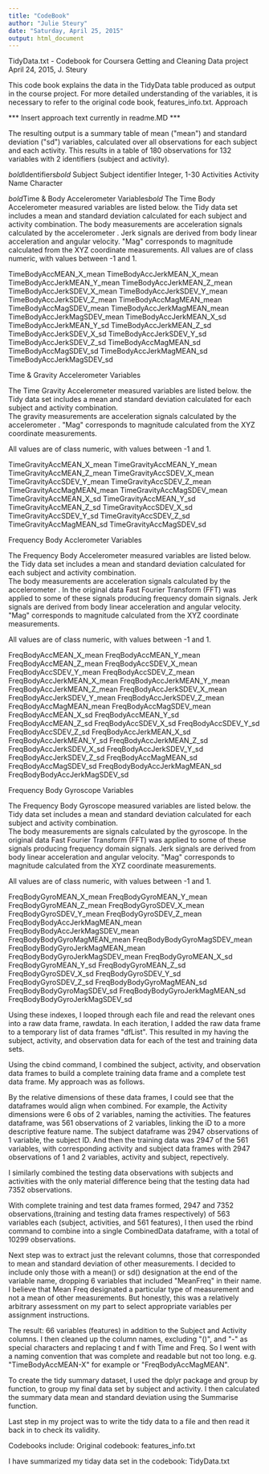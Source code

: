 ```yaml
---
title: "CodeBook"
author: "Julie Steury"
date: "Saturday, April 25, 2015"
output: html_document
---
```


TidyData.txt - Codebook for Coursera Getting and Cleaning Data project
April 24, 2015, J. Steury

This code book explains the data in the TidyData table produced as output in the course project.  For more detailed understanding of the variables, it is necessary to refer to the original code book, features_info.txt.
Approach

*** Insert approach text currently in readme.MD ***

The resulting output is a summary table of mean ("mean") and standard deviation ("sd") variables, calculated over all observations for each subject and each activity.  This results in a table of 180 observations for 132 variables with 2 identifiers (subject and activity).

*bold*Identifiers*bold*
Subject    Subject  identifier	Integer, 1-30
Activities	Activity Name	Character

*bold*Time  & Body Accelerometer Variables*bold*
The Time Body Accelerometer measured variables are listed below.  the Tidy data set includes a mean and standard deviation calculated for each subject and activity combination.  The body measurements are acceleration signals calculated by the accelerometer .  Jerk signals are derived from body linear acceleration and angular velocity.  "Mag" corresponds to magnitude calculated from the XYZ coordinate measurements.
All values are of class numeric, with values between -1 and 1.

TimeBodyAccMEAN_X_mean
TimeBodyAccJerkMEAN_X_mean
TimeBodyAccJerkMEAN_Y_mean
TimeBodyAccJerkMEAN_Z_mean
TimeBodyAccJerkSDEV_X_mean
TimeBodyAccJerkSDEV_Y_mean
TimeBodyAccJerkSDEV_Z_mean
TimeBodyAccMagMEAN_mean
TimeBodyAccMagSDEV_mean
TimeBodyAccJerkMagMEAN_mean
TimeBodyAccJerkMagSDEV_mean
TimeBodyAccJerkMEAN_X_sd
TimeBodyAccJerkMEAN_Y_sd
TimeBodyAccJerkMEAN_Z_sd
TimeBodyAccJerkSDEV_X_sd
TimeBodyAccJerkSDEV_Y_sd
TimeBodyAccJerkSDEV_Z_sd
TimeBodyAccMagMEAN_sd
TimeBodyAccMagSDEV_sd
TimeBodyAccJerkMagMEAN_sd
TimeBodyAccJerkMagSDEV_sd

Time & Gravity Accelerometer Variables

The Time Gravity Accelerometer measured variables are listed below.  the Tidy data set includes a mean and standard deviation calculated for each subject and activity combination.  
The gravity measurements are acceleration signals calculated by the accelerometer .   "Mag" corresponds to magnitude calculated from the XYZ coordinate measurements.

All values are of class numeric, with values between -1 and 1.  

TimeGravityAccMEAN_X_mean
TimeGravityAccMEAN_Y_mean
TimeGravityAccMEAN_Z_mean
TimeGravityAccSDEV_X_mean
TimeGravityAccSDEV_Y_mean
TimeGravityAccSDEV_Z_mean
TimeGravityAccMagMEAN_mean
TimeGravityAccMagSDEV_mean
TimeGravityAccMEAN_X_sd
TimeGravityAccMEAN_Y_sd
TimeGravityAccMEAN_Z_sd
TimeGravityAccSDEV_X_sd
TimeGravityAccSDEV_Y_sd
TimeGravityAccSDEV_Z_sd
TimeGravityAccMagMEAN_sd
TimeGravityAccMagSDEV_sd

Frequency Body Acclerometer Variables

The Frequency Body Accelerometer measured variables are listed below.  the Tidy data set includes a mean and standard deviation calculated for each subject and activity combination.  
The body measurements are acceleration signals calculated by the accelerometer .  In the original data Fast Fourier Transform (FFT) was applied to some of these signals producing frequency domain signals.  Jerk signals are derived from body linear acceleration and angular velocity.  "Mag" corresponds to magnitude calculated from the XYZ coordinate measurements.

All values are of class numeric, with values between -1 and 1.  

FreqBodyAccMEAN_X_mean
FreqBodyAccMEAN_Y_mean
FreqBodyAccMEAN_Z_mean
FreqBodyAccSDEV_X_mean
FreqBodyAccSDEV_Y_mean
FreqBodyAccSDEV_Z_mean
FreqBodyAccJerkMEAN_X_mean
FreqBodyAccJerkMEAN_Y_mean
FreqBodyAccJerkMEAN_Z_mean
FreqBodyAccJerkSDEV_X_mean
FreqBodyAccJerkSDEV_Y_mean
FreqBodyAccJerkSDEV_Z_mean
FreqBodyAccMagMEAN_mean
FreqBodyAccMagSDEV_mean
FreqBodyAccMEAN_X_sd
FreqBodyAccMEAN_Y_sd
FreqBodyAccMEAN_Z_sd
FreqBodyAccSDEV_X_sd
FreqBodyAccSDEV_Y_sd
FreqBodyAccSDEV_Z_sd
FreqBodyAccJerkMEAN_X_sd
FreqBodyAccJerkMEAN_Y_sd
FreqBodyAccJerkMEAN_Z_sd
FreqBodyAccJerkSDEV_X_sd
FreqBodyAccJerkSDEV_Y_sd
FreqBodyAccJerkSDEV_Z_sd
FreqBodyAccMagMEAN_sd
FreqBodyAccMagSDEV_sd
FreqBodyBodyAccJerkMagMEAN_sd
FreqBodyBodyAccJerkMagSDEV_sd

Frequency Body Gyroscope Variables

The Frequency Body Gyroscope measured variables are listed below.  the Tidy data set includes a mean and standard deviation calculated for each subject and activity combination.  
The body measurements are signals calculated by the gyroscope.  In the original data Fast Fourier Transform (FFT) was applied to some of these signals producing frequency domain signals.  Jerk signals are derived from body linear acceleration and angular velocity.  "Mag" corresponds to magnitude calculated from the XYZ coordinate measurements.

All values are of class numeric, with values between -1 and 1.  

FreqBodyGyroMEAN_X_mean
FreqBodyGyroMEAN_Y_mean
FreqBodyGyroMEAN_Z_mean
FreqBodyGyroSDEV_X_mean
FreqBodyGyroSDEV_Y_mean
FreqBodyGyroSDEV_Z_mean
FreqBodyBodyAccJerkMagMEAN_mean
FreqBodyBodyAccJerkMagSDEV_mean
FreqBodyBodyGyroMagMEAN_mean
FreqBodyBodyGyroMagSDEV_mean
FreqBodyBodyGyroJerkMagMEAN_mean
FreqBodyBodyGyroJerkMagSDEV_mean
FreqBodyGyroMEAN_X_sd
FreqBodyGyroMEAN_Y_sd
FreqBodyGyroMEAN_Z_sd
FreqBodyGyroSDEV_X_sd
FreqBodyGyroSDEV_Y_sd
FreqBodyGyroSDEV_Z_sd
FreqBodyBodyGyroMagMEAN_sd
FreqBodyBodyGyroMagSDEV_sd
FreqBodyBodyGyroJerkMagMEAN_sd
FreqBodyBodyGyroJerkMagSDEV_sd

Using these indexes, I looped through each file and read the relevant ones into a raw data frame, rawdata.  In each iteration, I added the raw data frame to a temporary list of data frames "dfList".  This resulted in my having the subject, activity, and observation data for each of the test and training data sets.  

Using the cbind command, I combined the subject, activity, and observation data frames to build a complete training data frame and a complete test data frame. My approach was as follows.

By the relative dimensions of these data frames, I could see that the dataframes would align when combined.  For example, the Activity dimensions were 6 obs of 2 variables, naming the activities.  The features dataframe, was 561 observations of 2 variables, linking the iD to a more descriptive feature name. The subject dataframe was 2947 observations of 1 variable, the subject ID.  And then the training data was 2947 of the 561 variables, with corresponding activity and subject data frames with 2947 observations of 1 and 2 variables, activity and subject, repectively. 

I similarly combined the testing data observations with subjects and activities with the only material difference being that the testing data had 7352 observations.

With complete training and test data frames formed, 2947 and 7352 observations,(training and testing data frames respectively) of 563 variables each (subject, activities, and 561 features), I then used the rbind command to combine into a single CombinedData dataframe, with a total of 10299 observations.

Next step was to extract just the relevant columns, those that corresponded to mean and standard deviation of other measurements.  I decided to include only those with a mean() or sd() designation at the end of the variable name, dropping 6 variables that included "MeanFreq" in their name.  I believe that Mean Freq designated a particular type of measurement and not a mean of other measurements.  But honestly, this was a relatively arbitrary assessment on my part to select appropriate variables per assignment instructions.

The result: 66 variables (features) in addition to the Subject and Activity columns.
I then cleaned up the column names, excluding "()", and "-" as special characters and replacing t and f with Time and Freq.
So I went with a naming convention that was complete and readable but not too long.  e.g.  "TimeBodyAccMEAN-X" for example or "FreqBodyAccMagMEAN".

To create the tidy summary dataset, I used the dplyr package and group by function, to group my final data set by subject and activity.  I then calculated the summary data mean and standard deviation using the Summarise function.

Last step in my project was to write the tidy data to a file and then read it back in to check its validity.  
  
Codebooks include:
Original codebook:  features_info.txt

I have summarized my tiday data set in the codebook:  TidyData.txt
